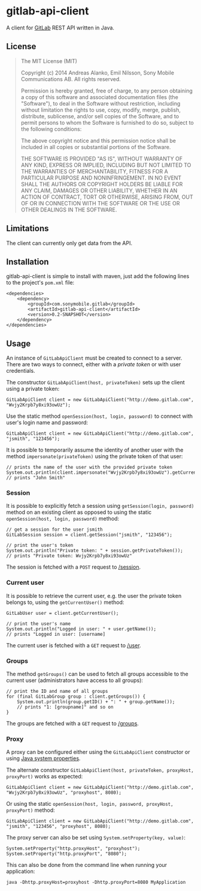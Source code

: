 # gitlab-api-client

A client for [GitLab][] REST API written in Java.

## License

> The MIT License (MIT)
>
> Copyright (c) 2014 Andreas Alanko, Emil Nilsson, Sony Mobile Communications AB.
> All rights reserved.
>
> Permission is hereby granted, free of charge, to any person obtaining a copy
> of this software and associated documentation files (the "Software"), to deal
> in the Software without restriction, including without limitation the rights
> to use, copy, modify, merge, publish, distribute, sublicense, and/or sell
> copies of the Software, and to permit persons to whom the Software is
> furnished to do so, subject to the following conditions:
>
> The above copyright notice and this permission notice shall be included in
> all copies or substantial portions of the Software.
>
> THE SOFTWARE IS PROVIDED "AS IS", WITHOUT WARRANTY OF ANY KIND, EXPRESS OR
> IMPLIED, INCLUDING BUT NOT LIMITED TO THE WARRANTIES OF MERCHANTABILITY,
> FITNESS FOR A PARTICULAR PURPOSE AND NONINFRINGEMENT. IN NO EVENT SHALL THE
> AUTHORS OR COPYRIGHT HOLDERS BE LIABLE FOR ANY CLAIM, DAMAGES OR OTHER
> LIABILITY, WHETHER IN AN ACTION OF CONTRACT, TORT OR OTHERWISE, ARISING FROM,
> OUT OF OR IN CONNECTION WITH THE SOFTWARE OR THE USE OR OTHER DEALINGS IN
> THE SOFTWARE.

## Limitations

The client can currently only get data from the API.

## Installation

gitlab-api-client is simple to install with maven, just add the following lines to the project's `pom.xml` file:

    <dependencies>
        <dependency>
            <groupId>com.sonymobile.gitlab</groupId>
            <artifactId>gitlab-api-client</artifactId>
            <version>0.2-SNAPSHOT</version>
        </dependency>
    </dependencies>

## Usage

An instance of `GitLabApiClient` must be created to connect to a server.
There are two ways to connect, either with a *private token* or with user credentials.

The constructor `GitLabApiClient(host, privateToken)` sets up the client using a private token:

    GitLabApiClient client = new GitLabApiClient("http://demo.gitlab.com", "Wvjy2Krpb7y8xi93owUz");

Use the static method `openSession(host, login, password)` to connect with user's login name and password:

    GitLabApiClient client = new GitLabApiClient("http://demo.gitlab.com", "jsmith", "123456");

It is possible to temporarily assume the identity of another user with the method `impersonate(privateToken)` using the
private token of that user:

    // prints the name of the user with the provided private token
    System.out.println(client.impersonate("Wvjy2Krpb7y8xi93owUz").getCurrentUser().getName());
    // prints "John Smith"

### Session

It is possible to explicitly fetch a session using `getSession(login, password)` method on an existing client as opposed
 to using the static `openSession(host, login, password)` method:

    // get a session for the user jsmith
    GitLabSession session = client.getSession("jsmith", "123456");

    // print the user's token
    System.out.println("Private token: " + session.getPrivateToken());
    // prints "Private token: Wvjy2Krpb7y8xi93owUz"

The session is fetched with a `POST` request to [/session][session].

### Current user

It is possible to retrieve the current user, e.g. the user the private token belongs to, using the `getCurrentUser()`
method:

    GitLabUser user = client.getCurrentUser();

    // print the user's name
    System.out.println("Logged in user: " + user.getName());
    // prints "Logged in user: [username]

The current user is fetched with a `GET` request to [/user][currentuser].

### Groups

The method `getGroups()` can be used to fetch all groups accessible to the current user (administrators have access to
 all groups):

    // print the ID and name of all groups
    for (final GitLabGroup group : client.getGroups()) {
        System.out.println(group.getID() + ": " + group.getName());
        // prints "1: [groupname]" and so on
    }

The groups are fetched with a `GET` request to [/groups][allgroups].

### Proxy

A proxy can be configured either using the `GitLabApiClient` constructor or using [Java system properties][javaproxy].

The alternate constructor `GitLabApiClient(host, privateToken, proxyHost, proxyPort)` works as expected:

    GitLabApiClient client = new GitLabApiClient("http://demo.gitlab.com", "Wvjy2Krpb7y8xi93owUz", "proxyhost", 8080);

Or using the static `openSession(host, login, password, proxyHost, proxyPort)` method:

    GitLabApiClient client = new GitLabApiClient("http://demo.gitlab.com", "jsmith", "123456", "proxyhost", 8080);

The proxy server can also be set using `System.setProperty(key, value)`:

    System.setProperty("http.proxyHost", "proxyhost");
    System.setProperty("http.proxyPort", "8080");

This can also be done from the command line when running your application:

    java -Dhttp.proxyHost=proxyhost -Dhttp.proxyPort=8080 MyApplication

[GitLab]:       https://www.gitlab.com/
[session]:      http://api.gitlab.org/session.html
[currentuser]:  http://doc.gitlab.com/ce/api/users.html#current-user
[allgroups]:    http://doc.gitlab.com/ce/api/groups.html#list-project-groups
[javaproxy]:    http://docs.oracle.com/javase/6/docs/technotes/guides/net/proxies.html